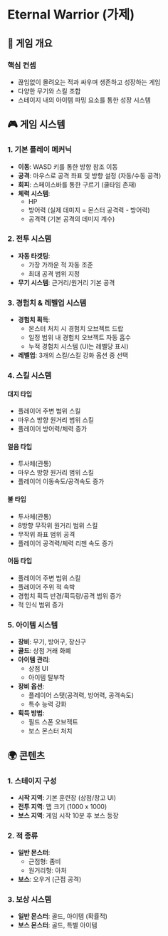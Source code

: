 # Eternal Warrior (가제)

## 📖 게임 개요

### 핵심 컨셉
- 끊임없이 몰려오는 적과 싸우며 생존하고 성장하는 게임
- 다양한 무기와 스킬 조합
- 스테이지 내의 아이템 파밍 요소를 통한 성장 시스템

## 🎮 게임 시스템

### 1. 기본 플레이 메커닉
- **이동**: WASD 키를 통한 방향 참조 이동
- **공격**: 마우스로 공격 좌표 및 방향 설정 (자동/수동 공격)
- **회피**: 스페이스바를 통한 구르기 (쿨타임 존재)
- **체력 시스템**: 
  - HP
  - 방어력 (실제 데미지 = 몬스터 공격력 - 방어력)
  - 공격력 (기본 공격의 데미지 계수)

### 2. 전투 시스템
- **자동 타겟팅**:
  - 가장 가까운 적 자동 조준
  - 최대 공격 범위 지정
- **무기 시스템**: 근거리/원거리 기본 공격

### 3. 경험치 & 레벨업 시스템
- **경험치 획득**:
  - 몬스터 처치 시 경험치 오브젝트 드랍
  - 일정 범위 내 경험치 오브젝트 자동 흡수
  - 누적 경험치 시스템 (UI는 레벨당 표시)
- **레벨업**: 3개의 스킬/스킬 강화 옵션 중 선택

### 4. 스킬 시스템
#### 대지 타입
- 플레이어 주변 범위 스킬
- 마우스 방향 원거리 범위 스킬
- 플레이어 방어력/체력 증가

#### 얼음 타입
- 투사체(관통)
- 마우스 방향 원거리 범위 스킬
- 플레이어 이동속도/공격속도 증가

#### 불 타입
- 투사체(관통)
- 8방향 무작위 원거리 범위 스킬
- 무작위 좌표 범위 공격
- 플레이어 공격력/체력 리젠 속도 증가

#### 어둠 타입
- 플레이어 주변 범위 스킬
- 플레이어 주위 적 속박
- 경험치 획득 반경/획득량/공격 범위 증가
- 적 인식 범위 증가

### 5. 아이템 시스템
- **장비**: 무기, 방어구, 장신구
- **골드**: 상점 거래 화폐
- **아이템 관리**:
  - 상점 UI
  - 아이템 탈부착
- **장비 옵션**: 
  - 플레이어 스탯(공격력, 방어력, 공격속도)
  - 특수 능력 강화
- **획득 방법**:
  - 필드 스폰 오브젝트
  - 보스 몬스터 처치

## 🌍 콘텐츠

### 1. 스테이지 구성
- **시작 지역**: 기본 훈련장 (상점/창고 UI)
- **전투 지역**: 맵 크기 (1000 x 1000)
- **보스 지역**: 게임 시작 10분 후 보스 등장

### 2. 적 종류
- **일반 몬스터**:
  - 근접형: 좀비
  - 원거리형: 아처
- **보스**: 오우거 (근접 공격)

### 3. 보상 시스템
- **일반 몬스터**: 골드, 아이템 (확률적)
- **보스 몬스터**: 골드, 특별 아이템
